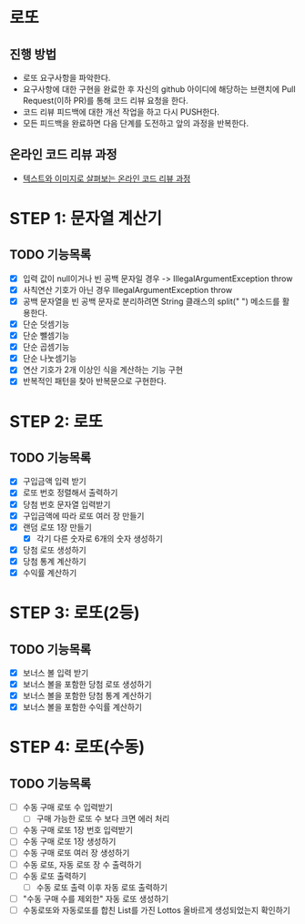 # 로또
## 진행 방법
* 로또 요구사항을 파악한다.
* 요구사항에 대한 구현을 완료한 후 자신의 github 아이디에 해당하는 브랜치에 Pull Request(이하 PR)를 통해 코드 리뷰 요청을 한다.
* 코드 리뷰 피드백에 대한 개선 작업을 하고 다시 PUSH한다.
* 모든 피드백을 완료하면 다음 단계를 도전하고 앞의 과정을 반복한다.

## 온라인 코드 리뷰 과정
* [텍스트와 이미지로 살펴보는 온라인 코드 리뷰 과정](https://github.com/next-step/nextstep-docs/tree/master/codereview)

# STEP 1: 문자열 계산기
## TODO 기능목록
* [X] 입력 값이 null이거나 빈 공백 문자일 경우 -> IllegalArgumentException throw
* [X] 사칙연산 기호가 아닌 경우 IllegalArgumentException throw
* [X] 공백 문자열을 빈 공백 문자로 분리하려면 String 클래스의 split(" ") 메소드를 활용한다.
* [X] 단순 덧셈기능
* [X] 단순 뺄셈기능
* [X] 단순 곱셈기능
* [X] 단순 나눗셈기능
* [X] 연산 기호가 2개 이상인 식을 계산하는 기능 구현
* [X] 반복적인 패턴을 찾아 반복문으로 구현한다.

# STEP 2: 로또
## TODO 기능목록
* [X] 구입금액 입력 받기
* [X] 로또 번호 정렬해서 출력하기
* [X] 당첨 번호 문자열 입력받기
* [X] 구입금액에 따라 로또 여러 장 만들기
* [X] 랜덤 로또 1장 만들기
  * [X] 각기 다른 숫자로 6개의 숫자 생성하기
* [X] 당첨 로또 생성하기
* [X] 당첨 통계 계산하기
* [X] 수익률 계산하기

# STEP 3: 로또(2등)
## TODO 기능목록
* [X] 보너스 볼 입력 받기
* [X] 보너스 볼을 포함한 당첨 로또 생성하기
* [X] 보너스 볼을 포함한 당첨 통계 계산하기
* [X] 보너스 볼을 포함한 수익률 계산하기

# STEP 4: 로또(수동)
## TODO 기능목록
* [ ] 수동 구매 로또 수 입력받기
  * [ ] 구매 가능한 로또 수 보다 크면 에러 처리
* [ ] 수동 구매 로또 1장 번호 입력받기
* [ ] 수동 구매 로또 1장 생성하기
* [ ] 수동 구매 로또 여러 장 생성하기
* [ ] 수동 로또, 자동 로또 장 수 출력하기
* [ ] 수동 로또 출력하기
  * [ ] 수동 로또 출력 이후 자동 로또 출력하기
* [ ] "수동 구매 수를 제외한" 자동 로또 생성하기
* [ ] 수동로또와 자동로또를 합친 List<Lotto>를 가진 Lottos 올바르게 생성되었는지 확인하기